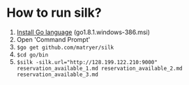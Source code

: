 # How to run silk?

1. [Install Go language](https://golang.org/dl/) (go1.8.1.windows-386.msi)
2. Open 'Command Prompt'
3. ```$go get github.com/matryer/silk```
4. ```$cd go/bin```
5. ```$silk -silk.url="http://128.199.122.210:9000" reservation_available_1.md reservation_available_2.md reservation_available_3.md```

